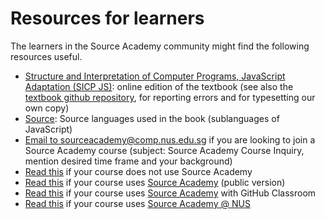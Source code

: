# Resources for learners

The learners in the Source Academy community might find the following resources useful.

- [Structure and Interpretation of Computer Programs, JavaScript Adaptation (SICP JS)](https://source-academy.github.io/sicp/): online edition of the textbook (see also the [textbook github repository](https://github.com/source-academy/sicp), for reporting errors and for typesetting our own copy)
- [Source](https://source-academy.github.io/source/): Source languages used in the book (sublanguages of JavaScript)
- [Email to sourceacademy@comp.nus.edu.sg](mailto:sourceacademy@comp.nus.edu.sg?subject=Source%20Academy%20Course%20Inquiry) if you are looking to join a Source Academy course (subject: Source Academy Course Inquiry, mention desired time frame and your background)
- [Read this](../package/README.md) if your course does not use Source Academy 
- [Read this](../vanilla/README.md) if your course uses [Source Academy](https://source-academy.github.io/) (public version)
- [Read this](github/README.md) if your course uses [Source Academy](https://source-academy.github.io/) with GitHub Classroom
- [Read this](nus/README.md) if your course uses [Source Academy @ NUS](https://sourceacademy.nus.edu.sg/)

